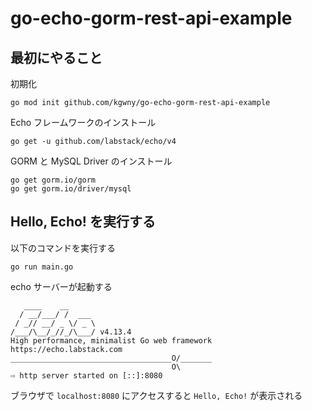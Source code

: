 # go-echo-gorm-rest-api-example

## 最初にやること

初期化
```
go mod init github.com/kgwny/go-echo-gorm-rest-api-example
```

Echo フレームワークのインストール
```
go get -u github.com/labstack/echo/v4
```

GORM と MySQL Driver のインストール
```
go get gorm.io/gorm
go get gorm.io/driver/mysql
```

## Hello, Echo! を実行する

以下のコマンドを実行する
```
go run main.go
```

echo サーバーが起動する
```
   ____    __
  / __/___/ /  ___
 / _// __/ _ \/ _ \
/___/\__/_//_/\___/ v4.13.4
High performance, minimalist Go web framework
https://echo.labstack.com
____________________________________O/_______
                                    O\
⇨ http server started on [::]:8080
```

ブラウザで `localhost:8080` にアクセスすると `Hello, Echo!` が表示される
